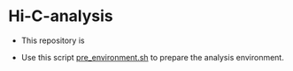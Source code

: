 # Hi-C-analysis

- This repository is 

- Use this script [pre_environment.sh](https://github.com/jlchen5/Hi-C-Data-analysis/blob/main/pre_environment.sh) to prepare the analysis environment.

